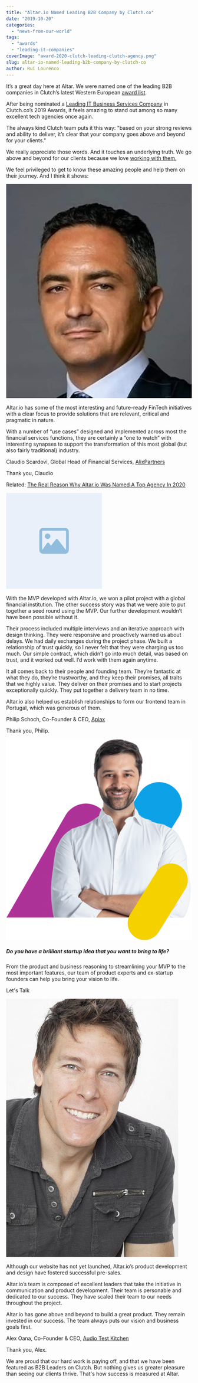 ```yaml
---
title: "Altar.io Named Leading B2B Company by Clutch.co"
date: "2019-10-20"
categories:
  - "news-from-our-world"
tags:
  - "awards"
  - "leading-it-companies"
coverImage: "award-2020-clutch-leading-clutch-agency.png"
slug: altar-io-named-leading-b2b-company-by-clutch-co
author: Rui Lourenco
---
```


It’s a great day here at Altar. We were named one of the leading B2B companies in Clutch’s latest Western European [award list](https://clutch.co/press-releases/announces-most-highly-rated-b2b-firms-western-europe).

After being nominated a [Leading IT Business Services Company](https://altar.io/blog/altar-io-named-leading-it-business-services-company-in-clutch-cos-2019-awards/) in Clutch.co’s 2019 Awards, it feels amazing to stand out among so many excellent tech agencies once again.

The always kind Clutch team puts it this way: "based on your strong reviews and ability to deliver, it’s clear that your company goes above and beyond for your clients."

We really appreciate those words. And it touches an underlying truth. We go above and beyond for our clients because we love [working with them.](https://altar.io/work/)

We feel privileged to get to know these amazing people and help them on their journey. And I think it shows:

![Altar - What is Saying](https://raw.githubusercontent.com/vmagellan/altar-blog/main/posts/images/scardovi-alix.jpeg)

Altar.io has some of the most interesting and future-ready FinTech initiatives with a clear focus to provide solutions that are relevant, critical and pragmatic in nature.

With a number of “use cases” designed and implemented across most the financial services functions, they are certainly a “one to watch” with interesting synapses to support the transformation of this most global (but also fairly traditional) industry.

Claudio Scardovi, Global Head of Financial Services, [AlixPartners](https://www.alixpartners.com/)

Thank you, Claudio

Related: [The Real Reason Why Altar.io Was Named A Top Agency In 2020](https://altar.io/the-reason-why-altar-won-top-agency-2020/)

![Altar - What is Saying](https://raw.githubusercontent.com/vmagellan/altar-blog/main/posts/images/image-placeholder-small.jpg)

With the MVP developed with Altar.io, we won a pilot project with a global financial institution. The other success story was that we were able to put together a seed round using the MVP. Our further development wouldn’t have been possible without it.

Their process included multiple interviews and an iterative approach with design thinking. They were responsive and proactively warned us about delays. We had daily exchanges during the project phase. We built a relationship of trust quickly, so I never felt that they were charging us too much. Our simple contract, which didn’t go into much detail, was based on trust, and it worked out well. I’d work with them again anytime.

It all comes back to their people and founding team. They’re fantastic at what they do, they’re trustworthy, and they keep their promises, all traits that we highly value. They deliver on their promises and to start projects exceptionally quickly. They put together a delivery team in no time.

Altar.io also helped us establish relationships to form our frontend team in Portugal, which was generous of them.

Philip Schoch, Co-Founder & CEO, [Apiax](https://www.apiax.com/)

Thank you, Philip.

![Daniel, CEO of Altar, Product and Software development company specialising in building MVPs, full custom software development projects & creating UX/UI that is both functional and beautiful](https://raw.githubusercontent.com/vmagellan/altar-blog/main/posts/images/cta-colors-daniel-arms-crossed.png)

##### Do you have a brilliant startup idea that you want to bring to life?

From the product and business reasoning to streamlining your MVP to the most important features, our team of product experts and ex-startup founders can help you bring your vision to life.

Let's Talk

![Altar - What is Saying](https://raw.githubusercontent.com/vmagellan/altar-blog/main/posts/images/1811669_original.jpeg)

Although our website has not yet launched, Altar.io’s product development and design have fostered successful pre-sales.

Altar.io’s team is composed of excellent leaders that take the initiative in communication and product development. Their team is personable and dedicated to our success. They have scaled their team to our needs throughout the project.

Altar.io has gone above and beyond to build a great product. They remain invested in our success. The team always puts our vision and business goals first.

Alex Oana, Co-Founder & CEO, [Audio Test Kitchen](https://www.audiotestkitchen.com/)

Thank you, Alex.

We are proud that our hard work is paying off, and that we have been featured as B2B Leaders on Clutch. But nothing gives us greater pleasure than seeing our clients thrive. That's how success is measured at Altar.
